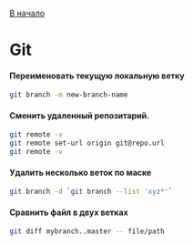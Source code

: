 [В начало](README.md)

# Git

#### Переименовать текущую локальную ветку
```sh
git branch -m new-branch-name
```

#### Сменить удаленный репозитарий.
```sh
git remote -v
git remote set-url origin git@repo.url
git remote -v
```

#### Удалить несколько веток по маске
```sh
git branch -d `git branch --list 'xyz*'`
```

#### Сравнить файл в двух ветках
```sh
git diff mybranch..master -- file/path
```